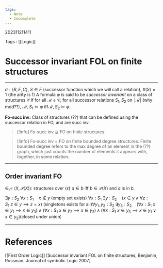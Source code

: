 ```yaml
---
tags:
  - Note
  - Incomplete
---
```

202311211411

Tags : [[Logic]]
# Successor invariant FOL on finite structures
---
$\sigma:\{ R,F,C\}$, $S\in F$ (successor function which we will call a relation), $\#(S)=1$ (the arity is 1)
A formula $\varphi$ is said to be *successor invariant* on a class of structures $\mathcal{C}$ if for all $\mathcal{M}\in \mathcal{C}$, for all successor relations $S_{1},S_{2}$ on $|\mathcal{M}|$ (why mod??), $\mathcal{M},S_{1}\vDash\varphi$ iff$\mathcal{M},S_{2}\vDash\varphi$.

**Fo-succ inv:** Class of structures (??) that can be defined using the successor relation in FO, and are succ inv.

> [!info] Fo-succ inv $\supsetneq$ FO on finite structures.

> [!info] Fo-succ inv = FO on finite bounded degree structures.
> Finite bounded degree refers to the max degree of an element in the (??) graph, which just counts the number of elements it appears with, together, in some relation.

---
## Order invariant FO
$\in,<$
$(X,\mathcal{P}(X)):$ structures over $\{ \epsilon \}$
$a\in b$ iff $b\in\mathcal{P}(X)$ and $a$ is in $b$.

$\exists y:S_{2}\ \forall x:S_{1}\quad x \not \in y$ (empty set exists)
$\forall x:S_{1}\ \exists y:S_{2}\quad(x \in y \land \forall z:S_{1}\ z\in y \implies z=x)$ (singletons exists for all)$\forall y_{1},y_{2}:S_{2}\ \exists y_{3}:S_{2}\quad(\forall x:S_{1}\ x \in y_{1}\implies x \in y_{3})\land(\forall x:S_{1}\ x \in y_{2}\implies x \in y_{3})\land(\forall x:S_{1}\ x \in y_{3}\implies x \in y_{1}\lor x \in y_{2})$(closed under union)






---
# References
[[First Order Logic]]
[Successor invariant FOL on finite structures, Benjamin, Rossman, Journal of symbolic Logic 2007]